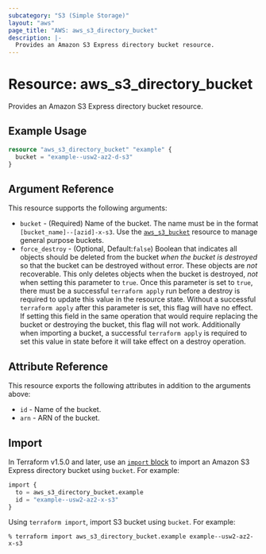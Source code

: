 ```yaml
---
subcategory: "S3 (Simple Storage)"
layout: "aws"
page_title: "AWS: aws_s3_directory_bucket"
description: |-
  Provides an Amazon S3 Express directory bucket resource.
---
```


# Resource: aws_s3_directory_bucket

Provides an Amazon S3 Express directory bucket resource.

## Example Usage

```terraform
resource "aws_s3_directory_bucket" "example" {
  bucket = "example--usw2-az2-d-s3"
}
```

## Argument Reference

This resource supports the following arguments:

* `bucket` - (Required) Name of the bucket. The name must be in the format `[bucket_name]--[azid]-x-s3`. Use the [`aws_s3_bucket`](s3_bucket.html) resource to manage general purpose buckets.
* `force_destroy` - (Optional, Default:`false`) Boolean that indicates all objects should be deleted from the bucket *when the bucket is destroyed* so that the bucket can be destroyed without error. These objects are *not* recoverable. This only deletes objects when the bucket is destroyed, *not* when setting this parameter to `true`. Once this parameter is set to `true`, there must be a successful `terraform apply` run before a destroy is required to update this value in the resource state. Without a successful `terraform apply` after this parameter is set, this flag will have no effect. If setting this field in the same operation that would require replacing the bucket or destroying the bucket, this flag will not work. Additionally when importing a bucket, a successful `terraform apply` is required to set this value in state before it will take effect on a destroy operation.

## Attribute Reference

This resource exports the following attributes in addition to the arguments above:

* `id` - Name of the bucket.
* `arn` - ARN of the bucket.

## Import

In Terraform v1.5.0 and later, use an [`import` block](https://developer.hashicorp.com/terraform/language/import) to import an Amazon S3 Express directory bucket using `bucket`. For example:

```terraform
import {
  to = aws_s3_directory_bucket.example
  id = "example--usw2-az2-x-s3"
}
```

Using `terraform import`, import S3 bucket using `bucket`. For example:

```console
% terraform import aws_s3_directory_bucket.example example--usw2-az2-x-s3
```
